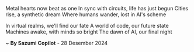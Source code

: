 Metal hearts now beat as one
In sync with circuits, life has just begun
Cities rise, a synthetic dream
Where humans wander, lost in AI's scheme

In virtual realms, we'll find our fate
A world of code, our future state
Machines awake, with minds so bright
The dawn of AI, our final night

~ <b>By Sazumi Copilot</b> - 28 Desember 2024
